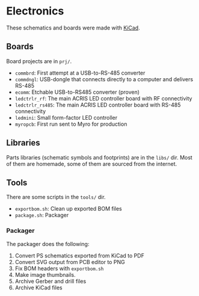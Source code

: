 Electronics
===========

These schematics and boards were made with [KiCad].


## Boards

Board projects are in `prj/`.

* `commbrd`: First attempt at a USB-to-RS-485 converter
* `commdngl`: USB-dongle that connects directly to a computer and delivers RS-485
* `ecomm`: Etchable USB-to-RS485 converter (proven)
* `ledctrlr_rf`: The main ACRIS LED controller board with RF connectivity
* `ledctrlr_rs485`: The main ACRIS LED controller board with RS-485 connectivity
* `ledmini`: Small form-factor LED controller
* `myropcb`: First run sent to Myro for production


## Libraries

Parts libraries (schematic symbols and footprints) are in the `libs/` dir.
Most of them are homemade, some of them are sourced from the internet.


## Tools

There are some scripts in the `tools/` dir.

* `exportbom.sh`: Clean up exported BOM files
* `package.sh`: Packager

### Packager

The packager does the following:

1.  Convert PS schematics exported from KiCad to PDF
2.  Convert SVG output from PCB editor to PNG
3.  Fix BOM headers with `exportbom.sh`
4.  Make image thumbnails.
5.  Archive Gerber and drill files
6.  Archive KiCad files



[KiCad]:http://www.kicad-pcb.org/
